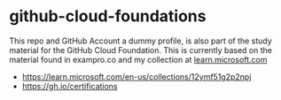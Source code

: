 # github-cloud-foundations

This repo and GitHub Account a dummy profile, is also part of the study material for the GitHub Cloud Foundation. 
This is currently based on the material found in exampro.co and my collection at [learn.microsoft.com](https://learn.microsoft.com/en-us/collections/12ymf51g2p2npj )

- https://learn.microsoft.com/en-us/collections/12ymf51g2p2npj 
- https://gh.io/certifications

